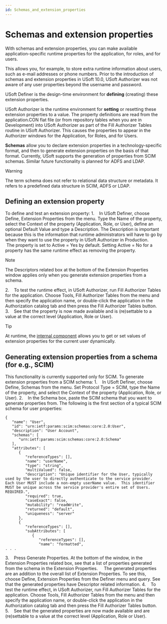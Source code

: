 ```yaml
---
id: Schemas_and_extension_properties
---
```


# Schemas and extension properties

With schemas and extension properties, you can make available application-specific runtime properties for the application, for roles, and for users.

This allows you, for example, to store extra runtime information about users, such as e-mail addresses or phone numbers. Prior to the introduction of schemas and extension properties in USoft 10.0, USoft Authorizer was not aware of any user properties beyond the username and password.

USoft Definer is the design-time environment for **defining** (creating) these extension properties.

USoft Authorizer is the runtime environment for **setting** or resetting these extension properties to a value. The property definitions are read from the application.CON flat file (or from repository tables when you are in Development) into USoft Authorizer as part of the Fill Authorizer Tables routine in USoft Authorizer. This causes the properties to appear in the Authorizer windows for the Application, for Roles, and for Users.

**Schemas** allow you to declare extension properties in a technology-specific format, and then to generate extension properties on the basis of that format. Currently, USoft supports the generation of properties from SCIM schemas. Similar future functionality is planned for ADFS and LDAP.

> [!WARNING]
> The term schema does not refer to relational data structure or metadata. It refers to a predefined data structure in SCIM, ADFS or LDAP.

## Defining an extension property

To define and test an extension property:
1.    In USoft Definer, choose Define, Extension Properties from the menu. Type the Name of the property, select the Context of the property (Application, Role, or User), define an optional Default Value and type a Description. The Description is important because this is the information that runtime administrators will have to go by when they want to use the property in USoft Authorizer in Production.
    The property is set to Active = Yes by default. Setting Active = No for a property has the same runtime effect as removing the property.

> [!NOTE]
> The Descriptors related box at the bottom of the Extension Properties window applies only when you generate extension properties from a schema.

2.    To test the runtime effect, in USoft Authorizer, run Fill Authorizer Tables for the application. Choose Tools, Fill Authorizer Tables from the menu and then specify the application name, or double-click the application in the Authorization catalog tab and then press the Fill Authorizer Tables button.
3.    See that the property is now made available and is (re)settable to a value at the correct level (Application, Role or User).

> [!TIP]
> At runtime, the [internal component](/docs/Extensions/CurrentUser_internal_component) allows you to get or set values of extension properties for the current user dynamically.

## Generating extension properties from a schema (for e.g., SCIM)

This functionality is currently supported only for SCIM.
To generate extension properties from a SCIM schema:
1.    In USoft Definer, choose Define, Schemas from the menu. Set Protocol Type = SCIM, type the Name of the property, and select the Context of the property (Application, Role, or User).
2.    In the Schema box, paste the SCIM schema that you want to generate properties from. The following is the first section of a typical SCIM schema for user properties:

```language-json
{
   "name": "User",
   "id": "urn:ietf:params:scim:schemas:core:2.0:User",
   "description": "User Account",
   "schemas": [
      "urn:ietf:params:scim:schemas:core:2.0:Schema"
   ],
   "attributes": [
      {
         "referenceTypes": [],
         "name": "userName",
         "type": "string",
         "multiValued": false,
         "description": "Unique identifier for the User, typically used by the user to directly authenticate to the service provider. Each User MUST include a non-empty userName value.  This identifier MUST be unique across the service provider's entire set of Users. REQUIRED.",
         "required": true,
         "caseExact": false,
         "mutability": "readWrite",
         "returned": "default",
         "uniqueness": "server"
      },
      {
         "referenceTypes": [],
         "subAttributes": [
            {
               "referenceTypes": [],
               "name": "formatted",
. . .
```

3.    Press Generate Properties. At the bottom of the window, in the Extension Properties related box, see that a list of properties generated from the schema in the Extension Properties.
    The generated properties are an addition to the overall list of Extension Properties. To see this, choose Define, Extension Properties from the Definer menu and query. See that the generated properties have Descriptor related information.
4.    To test the runtime effect, in USoft Authorizer, run Fill Authorizer Tables for the application. Choose Tools, Fill Authorizer Tables from the menu and then specify the application name, or double-click the application in the Authorization catalog tab and then press the Fill Authorizer Tables button.
5.    See that the generated properties are now made available and are (re)settable to a value at the correct level (Application, Role or User).

 